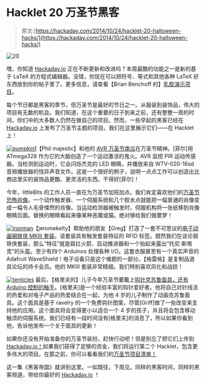 # Hacklet 20 万圣节黑客

> 原文:[https://hackaday.com/2014/10/24/hacklet-20-halloween-hacks/](https://hackaday.com/2014/10/24/hacklet-20-halloween-hacks/)

![20](../Images/96a9cc628082a4afa7c1334cb81dbd49.png)

嘿，你知道 [Hackaday.io](http://hackaday.io/) 正在不断更新和改进吗？本周最酷的功能之一是新的基于 LaTeX 的方程式编辑器。没错，你现在可以把符号、等式和其他各种 LaTeX 好东西放到你的帖子里了。更多信息，请查看【Brian Benchoff 的】[乳胶演示项目](http://hackaday.io/project/3219)。

每个节日都是黑客的季节，但万圣节是最好的节日之一。从服装到装饰品，伟大的项目有无数的机会。我们知道，在这个重要的日子到来之前，还有整整一周的时间，你们中的大多数人仍然在做自己的项目。然而，一些早起的黑客已经在 [Hackaday.io](http://hackaday.io/) 上发布了万圣节主题的项目。我们在这里展示它们——在 Hacklet 上！

[![pumpkin1](../Images/015a21934f8f73106707eb144c164bd0.png)](http://hackaday.io/project/3165)【Phil majestic】和他的 [AVR 万圣节南瓜](http://hackaday.io/project/3165)在万圣节精神。[菲尔]用 ATmega328 作为它的大脑创造了一个运动激活的鬼火。AVR 监控 PIR 运动传感器。当检测到运动时，它会闪烁杰克的 LED 眼睛，并播放来自 WTV-020-16sd 音频播放器的怪异声音文件。这是一个很好的例子，说明一点点工作可以创造出比商店里买的装饰品更酷、更灵活的东西。干得好[菲尔]！

今年，littleBits 的工作人员一直在为万圣节加班加点。我们肯定喜欢他们的[万圣节恐怖肖像](http://hackaday.io/project/3143)。一个动作触发器、一个伺服系统和几个胶水点就能把一幅普通的肖像变成一幅令人毛骨悚然的肖像。当运动检测器被触发时，伺服机构将一张纸移到肖像眼睛后面。替换的眼睛看起来像某种恶魔或猫。绝对够给我们做噩梦！

[![ironman](../Images/7a257ab871e7031828d0839a3beb3741.png)](http://hackaday.io/project/885)【jeromekelty】帮助他的朋友【Greg】打造了一套不可思议的[电子动画钢铁侠 MKIII 套装](http://hackaday.io/project/885)。该套装具有触发套装特征的 RFID 标签。既然我们在谈论钢铁侠套装，那么“特征”就是肩扛火箭、启动推进器和一个抬起来露出“托尼·斯塔克”的头盔。至少有四个 Arduinos 处理各种 I/O。这套衣服甚至有一个真实声音的 Adafruit WaveShield！电子设备只是这个难题的一部分。【格雷格】是复制品道具论坛的持卡会员。他的 MKIII 套装非常精细。我们特别喜欢风化和战损！

[![tenticles](../Images/02bacf204bd5116266bfeb7192cb1136.png)](http://hackaday.io/project/2414) 最后，【格里夫的】儿子今年万圣节要戴上[钩针克苏鲁面具，还有 Arduino 控制的触手](http://hackaday.io/project/2414)。[格里夫]是一个经验丰富的钩针爱好者。他将自己对针线活的热爱和对电子产品的热爱结合在一起，为他 4 岁的儿子制作了动画克苏鲁面具。这个面具是基于 ravelry 的一个免费钩针图案，尽管[Griff]做了一些改变来支持他的应用。这个面具将会变得更小以适合一个 4 岁的孩子，并且将会包含移动触须的伺服系统。我们已经有一段时间没有[格里夫]的消息了，所以如果你看到他，告诉他发布一个关于面具的更新！

如果你还没有开始准备你的万圣节装扮，赶快行动吧！但是别忘了把它们上传到 [Hackaday.io！](http://hackaday.io/)如果我们获得了足够的资金，我们将运行第二个 Hacklet，包含更多伟大的项目。在那之前，你可以看看我们的[万圣节项目清单！](http://hackaday.io/list/3225-halloween-hacks)

这一集《黑客帝国》就讲到这里。一如既往，下周见。同样的黑客时间，同样的黑客频道，带给你最好的 [Hackaday.io](http://hackaday.io) ！